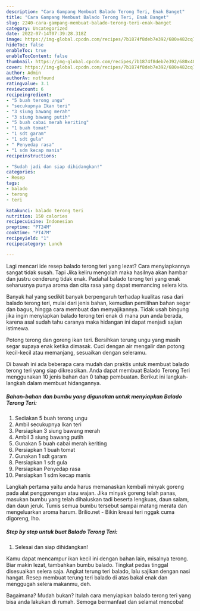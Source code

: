 ```yaml
---
description: "Cara Gampang Membuat Balado Terong Teri, Enak Banget"
title: "Cara Gampang Membuat Balado Terong Teri, Enak Banget"
slug: 2240-cara-gampang-membuat-balado-terong-teri-enak-banget
category: Uncategorized
date: 2022-07-14T07:39:28.318Z
image: https://img-global.cpcdn.com/recipes/7b1874f8deb7e392/680x482cq70/balado-terong-teri-foto-resep-utama.jpg
hideToc: false
enableToc: true
enableTocContent: false
thumbnail: https://img-global.cpcdn.com/recipes/7b1874f8deb7e392/680x482cq70/balado-terong-teri-foto-resep-utama.jpg
cover: https://img-global.cpcdn.com/recipes/7b1874f8deb7e392/680x482cq70/balado-terong-teri-foto-resep-utama.jpg
author: Admin
authorAv: notfound
ratingvalue: 3.1
reviewcount: 6
recipeingredient:
- "5 buah terong ungu"
- "secukupnya Ikan teri"
- "3 siung bawang merah"
- "3 siung bawang putih"
- "5 buah cabai merah keriting"
- "1 buah tomat"
- "1 sdt garam"
- "1 sdt gula"
- " Penyedap rasa"
- "1 sdm kecap manis"
recipeinstructions:

- "Sudah jadi dan siap dihidangkan!"
categories:
- Resep
tags:
- balado
- terong
- teri

katakunci: balado terong teri 
nutrition: 150 calories
recipecuisine: Indonesian
preptime: "PT24M"
cooktime: "PT47M"
recipeyield: "1"
recipecategory: Lunch

---
```



Lagi mencari ide resep balado terong teri yang lezat? Cara menyiapkannya sangat tidak susah. Tapi Jika keliru mengolah maka hasilnya akan hambar dan justru cenderung tidak enak. Padahal balado terong teri yang enak seharusnya punya aroma dan cita rasa yang dapat memancing selera kita.


Banyak hal yang sedikit banyak berpengaruh terhadap kualitas rasa dari balado terong teri, mulai dari jenis bahan, kemudian pemilihan bahan segar dan bagus, hingga cara membuat dan menyajikannya. Tidak usah bingung jika ingin menyiapkan balado terong teri enak di mana pun anda berada, karena asal sudah tahu caranya maka hidangan ini dapat menjadi sajian istimewa.

Potong terong dan goreng ikan teri. Bersihkan terung ungu yang masih segar supaya enak ketika dimasak. Cuci dengan air mengalir dan potong kecil-kecil atau memanjang, sesuaikan dengan seleramu.


Di bawah ini ada beberapa cara mudah dan praktis untuk membuat balado terong teri yang siap dikreasikan. Anda dapat membuat Balado Terong Teri menggunakan 10 jenis bahan dan 0 tahap pembuatan. Berikut ini langkah-langkah dalam membuat hidangannya.

<!--inarticleads1-->

##### Bahan-bahan dan bumbu yang digunakan untuk menyiapkan Balado Terong Teri:

1. Sediakan 5 buah terong ungu
1. Ambil secukupnya Ikan teri
1. Persiapkan 3 siung bawang merah
1. Ambil 3 siung bawang putih
1. Gunakan 5 buah cabai merah keriting
1. Persiapkan 1 buah tomat
1. Gunakan 1 sdt garam
1. Persiapkan 1 sdt gula
1. Persiapkan  Penyedap rasa
1. Persiapkan 1 sdm kecap manis


Langkah pertama yaitu anda harus memanaskan kembali minyak goreng pada alat penggorengan atau wajan. Jika minyak goreng telah panas, masukan bumbu yang telah dihaluskan tadi beserta lengkuas, daun salam, dan daun jeruk. Tumis semua bumbu tersebut sampai matang merata dan mengeluarkan aroma harum. Brilio.net - Bikin kreasi teri nggak cuma digoreng, lho. 

<!--inarticleads2-->

##### Step by step untuk buat Balado Terong Teri:


1. Selesai dan siap dihidangkan!

Kamu dapat mencampur ikan kecil ini dengan bahan lain, misalnya terong. Biar makin lezat, tambahkan bumbu balado. Tingkat pedas tinggal disesuaikan selera saja. Angkat terung teri balado, lalu sajikan dengan nasi hangat. Resep membuat terung teri balado di atas bakal enak dan menggugah selera makanmu, deh. 

Bagaimana? Mudah bukan? Itulah cara menyiapkan balado terong teri yang bisa anda lakukan di rumah. Semoga bermanfaat dan selamat mencoba!
